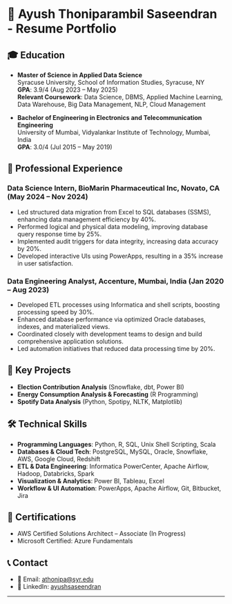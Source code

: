 # 📄 Ayush Thoniparambil Saseendran - Resume Portfolio

## 🎓 Education

- **Master of Science in Applied Data Science**  
  Syracuse University, School of Information Studies, Syracuse, NY  
  **GPA**: 3.9/4 (Aug 2023 – May 2025)  
  **Relevant Coursework**: Data Science, DBMS, Applied Machine Learning, Data Warehouse, Big Data Management, NLP, Cloud Management

- **Bachelor of Engineering in Electronics and Telecommunication Engineering**  
  University of Mumbai, Vidyalankar Institute of Technology, Mumbai, India  
  **GPA**: 3.0/4 (Jul 2015 – May 2019)

## 💼 Professional Experience

### Data Science Intern, BioMarin Pharmaceutical Inc, Novato, CA (May 2024 – Nov 2024)
- Led structured data migration from Excel to SQL databases (SSMS), enhancing data management efficiency by 40%.
- Performed logical and physical data modeling, improving database query response time by 25%.
- Implemented audit triggers for data integrity, increasing data accuracy by 20%.
- Developed interactive UIs using PowerApps, resulting in a 35% increase in user satisfaction.

### Data Engineering Analyst, Accenture, Mumbai, India (Jan 2020 – Aug 2023)
- Developed ETL processes using Informatica and shell scripts, boosting processing speed by 30%.
- Enhanced database performance via optimized Oracle databases, indexes, and materialized views.
- Coordinated closely with development teams to design and build comprehensive application solutions.
- Led automation initiatives that reduced data processing time by 20%.

## 🚀 Key Projects

- **Election Contribution Analysis** (Snowflake, dbt, Power BI)
- **Energy Consumption Analysis & Forecasting** (R Programming)
- **Spotify Data Analysis** (Python, Spotipy, NLTK, Matplotlib)

## 🛠 Technical Skills

- **Programming Languages**: Python, R, SQL, Unix Shell Scripting, Scala
- **Databases & Cloud Tech**: PostgreSQL, MySQL, Oracle, Snowflake, AWS, Google Cloud, Redshift
- **ETL & Data Engineering**: Informatica PowerCenter, Apache Airflow, Hadoop, Databricks, Spark
- **Visualization & Analytics**: Power BI, Tableau, Excel
- **Workflow & UI Automation**: PowerApps, Apache Airflow, Git, Bitbucket, Jira

## 📜 Certifications

- AWS Certified Solutions Architect – Associate (In Progress)
- Microsoft Certified: Azure Fundamentals

## 📞 Contact

- 📧 Email: [athonipa@syr.edu](mailto:athonipa@syr.edu)
- 🔗 LinkedIn: [ayushsaseendran](https://linkedin.com/in/ayushsaseendran)

---
